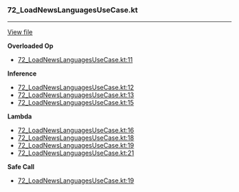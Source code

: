 ### 72_LoadNewsLanguagesUseCase.kt
---
[View file](../../recall_analyzed/72_LoadNewsLanguagesUseCase.kt)

**Overloaded Op**

 - [72_LoadNewsLanguagesUseCase.kt:11](../../recall_analyzed/72_LoadNewsLanguagesUseCase.kt#L11)

**Inference**

 - [72_LoadNewsLanguagesUseCase.kt:12](../../recall_analyzed/72_LoadNewsLanguagesUseCase.kt#L12)
 - [72_LoadNewsLanguagesUseCase.kt:13](../../recall_analyzed/72_LoadNewsLanguagesUseCase.kt#L13)
 - [72_LoadNewsLanguagesUseCase.kt:15](../../recall_analyzed/72_LoadNewsLanguagesUseCase.kt#L15)

**Lambda**

 - [72_LoadNewsLanguagesUseCase.kt:16](../../recall_analyzed/72_LoadNewsLanguagesUseCase.kt#L16)
 - [72_LoadNewsLanguagesUseCase.kt:18](../../recall_analyzed/72_LoadNewsLanguagesUseCase.kt#L18)
 - [72_LoadNewsLanguagesUseCase.kt:19](../../recall_analyzed/72_LoadNewsLanguagesUseCase.kt#L19)
 - [72_LoadNewsLanguagesUseCase.kt:21](../../recall_analyzed/72_LoadNewsLanguagesUseCase.kt#L21)

**Safe Call**

 - [72_LoadNewsLanguagesUseCase.kt:19](../../recall_analyzed/72_LoadNewsLanguagesUseCase.kt#L19)
